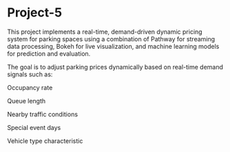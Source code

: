 # Project-5
This project implements a real-time, demand-driven dynamic pricing system for parking spaces using a combination of Pathway for streaming data processing, Bokeh for live visualization, and machine learning models for prediction and evaluation.

The goal is to adjust parking prices dynamically based on real-time demand signals such as:

Occupancy rate

Queue length

Nearby traffic conditions

Special event days

Vehicle type characteristic
